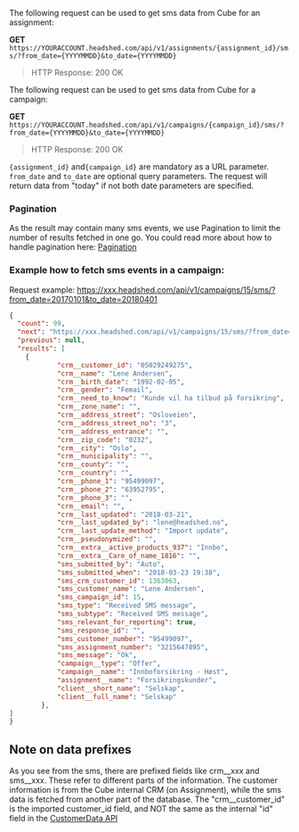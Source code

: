 The following request can be used to get sms data from Cube for an assignment:

**GET** ```https://YOURACCOUNT.headshed.com/api/v1/assignments/{assignment_id}/sms/?from_date={YYYYMMDD}&to_date={YYYYMMDD}```

> HTTP Response: 200 OK

The following request can be used to get sms data from Cube for a campaign:

**GET** ```https://YOURACCOUNT.headshed.com/api/v1/campaigns/{campaign_id}/sms/?from_date={YYYYMMDD}&to_date={YYYYMMDD}```

> HTTP Response: 200 OK

` {assignment_id} ` and` {campaign_id} ` are mandatory as a URL parameter.
` from_date` and ` to_date ` are optional query parameters. The request will return data from "today" if not both date parameters are specified.

### Pagination
As the result may contain many sms events, we use Pagination to limit the number of results fetched in one go.
You could read more about how to handle pagination here: [Pagination](https://github.com/LeneHeadshed/cube-integration#pagination-of-get-responses)


### Example how to fetch sms events in a campaign:
Request example: https://xxx.headshed.com/api/v1/campaigns/15/sms/?from_date=20170101&to_date=20180401

```json  
{
  "count": 99,
  "next": "https://xxx.headshed.com/api/v1/campaigns/15/sms/?from_date=20170101&to_date=20180401/?page=2",
  "previous": null,
  "results": [
    {
            "crm__customer_id": "05029249275",
            "crm__name": "Lene Andersen",
            "crm__birth_date": "1992-02-05",
            "crm__gender": "Femail",
            "crm__need_to_know": "Kunde vil ha tilbud på forsikring",
            "crm__zone_name": "",
            "crm__address_street": "Osloveien",
            "crm__address_street_no": "3",
            "crm__address_entrance": "",
            "crm__zip_code": "0232",
            "crm__city": "Oslo",
            "crm__municipality": "",
            "crm__county": "",
            "crm__country": "",
            "crm__phone_1": "95499097",
            "crm__phone_2": "63952795",
            "crm__phone_3": "",
            "crm__email": "",
            "crm__last_updated": "2018-03-21",
            "crm__last_updated_by": "lene@headshed.no",
            "crm__last_update_method": "Import update",
            "crm__pseudonymized": "",
            "crm__extra__active_products_937": "Innbo",
            "crm__extra__Care_of_name_1816": "",
            "sms_submitted_by": "Auto",
            "sms_submitted_when": "2018-03-23 19:38",
            "sms_crm_customer_id": 1363063,
            "sms_customer_name": "Lene Andersen",
            "sms_campaign_id": 15,
            "sms_type": "Received SMS message",
            "sms_subtype": "Received SMS message",
            "sms_relevant_for_reporting": true,
            "sms_response_id": "",
            "sms_customer_number": "95499097",
            "sms_assignment_number": "3215647895",
            "sms_message": "Ok",
            "campaign__type": "Offer",
            "campaign__name": "Innboforsikring - Høst",
            "assignment__name": "Forsikringskunder",
            "client__short_name": "Selskap",
            "client__full_name": "Selskap"
        },
]
}
  ```
  
## Note on data prefixes
As you see from the sms, there are prefixed fields like crm__xxx and sms__xxx.
These refer to different parts of the information. The customer information is from the Cube internal CRM (on Assignment), while the sms data is fetched from another part of the database. 
The "crm__customer_id" is the imported customer_id field, and NOT the same as the internal "id" field in the [CustomerData API](https://github.com/Headshed/cube-integration/blob/master/CustomerDataAPI.md "CustomerData API")





